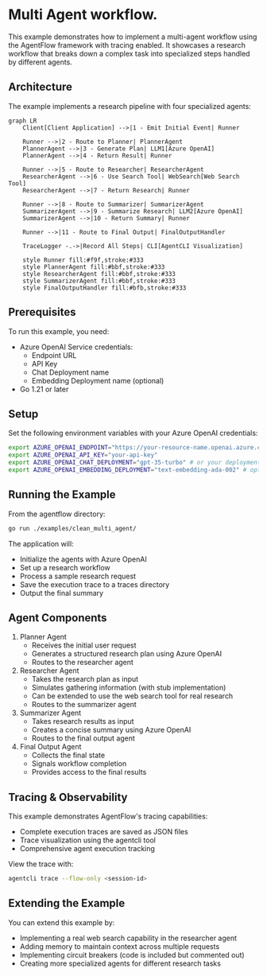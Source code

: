 # Multi Agent workflow.

This example demonstrates how to implement a multi-agent workflow using the AgentFlow framework with tracing enabled. It showcases a research workflow that breaks down a complex task into specialized steps handled by different agents.

## Architecture
The example implements a research pipeline with four specialized agents:
```mermaid
graph LR
    Client[Client Application] -->|1 - Emit Initial Event| Runner
    
    Runner -->|2 - Route to Planner| PlannerAgent
    PlannerAgent -->|3 - Generate Plan| LLM1[Azure OpenAI]
    PlannerAgent -->|4 - Return Result| Runner
    
    Runner -->|5 - Route to Researcher| ResearcherAgent
    ResearcherAgent -->|6 - Use Search Tool| WebSearch[Web Search Tool]
    ResearcherAgent -->|7 - Return Research| Runner
    
    Runner -->|8 - Route to Summarizer| SummarizerAgent
    SummarizerAgent -->|9 - Summarize Research| LLM2[Azure OpenAI]
    SummarizerAgent -->|10 - Return Summary| Runner
    
    Runner -->|11 - Route to Final Output| FinalOutputHandler
    
    TraceLogger -.->|Record All Steps| CLI[AgentCLI Visualization]
    
    style Runner fill:#f9f,stroke:#333
    style PlannerAgent fill:#bbf,stroke:#333
    style ResearcherAgent fill:#bbf,stroke:#333
    style SummarizerAgent fill:#bbf,stroke:#333
    style FinalOutputHandler fill:#bfb,stroke:#333
```

## Prerequisites
To run this example, you need:

- Azure OpenAI Service credentials:
    - Endpoint URL
    - API Key
    - Chat Deployment name
    - Embedding Deployment name (optional)
- Go 1.21 or later

## Setup
Set the following environment variables with your Azure OpenAI credentials:
```bash
export AZURE_OPENAI_ENDPOINT="https://your-resource-name.openai.azure.com"
export AZURE_OPENAI_API_KEY="your-api-key"
export AZURE_OPENAI_CHAT_DEPLOYMENT="gpt-35-turbo" # or your deployment name
export AZURE_OPENAI_EMBEDDING_DEPLOYMENT="text-embedding-ada-002" # optional
```

## Running the Example
From the agentflow directory:
```bash
go run ./examples/clean_multi_agent/
```

The application will:

- Initialize the agents with Azure OpenAI
- Set up a research workflow
- Process a sample research request
- Save the execution trace to a traces directory
- Output the final summary

## Agent Components
1. Planner Agent
    - Receives the initial user request
    - Generates a structured research plan using Azure OpenAI
    - Routes to the researcher agent
2. Researcher Agent
    - Takes the research plan as input
    - Simulates gathering information (with stub implementation)
    - Can be extended to use the web search tool for real research
    - Routes to the summarizer agent
3. Summarizer Agent
    - Takes research results as input
    - Creates a concise summary using Azure OpenAI
    - Routes to the final output agent
4. Final Output Agent
    - Collects the final state
    - Signals workflow completion
    - Provides access to the final results

## Tracing & Observability

This example demonstrates AgentFlow's tracing capabilities:

- Complete execution traces are saved as JSON files
- Trace visualization using the agentcli tool
- Comprehensive agent execution tracking

View the trace with:
```bash
agentcli trace --flow-only <session-id>
```

## Extending the Example
You can extend this example by:

- Implementing a real web search capability in the researcher agent
- Adding memory to maintain context across multiple requests
- Implementing circuit breakers (code is included but commented out)
- Creating more specialized agents for different research tasks